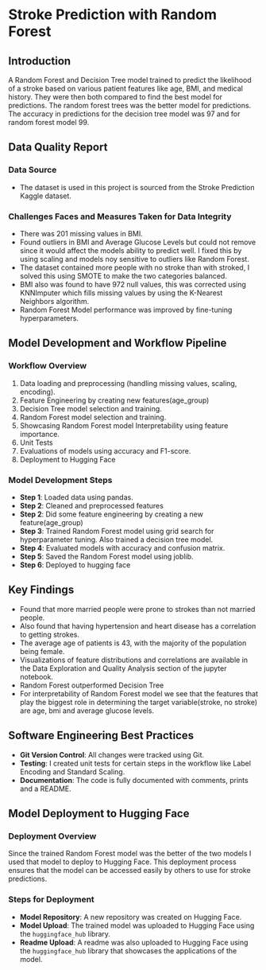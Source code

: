 # Stroke Prediction with Random Forest

## Introduction
A Random Forest and Decision Tree model trained to predict the likelihood of a stroke based on various patient features like age, BMI, and medical history. They were then both compared to find the best model for predictions. The random forest trees was the better model for predictions. The accuracy in predictions for the decision tree model was 97 and for random forest model 99.

## Data Quality Report

### Data Source
- The dataset is used in this project is sourced from the Stroke Prediction Kaggle dataset.

### Challenges Faces and Measures Taken for Data Integrity
- There was 201 missing values in BMI.
- Found outliers in BMI and Average Glucose Levels but could not remove since it would affect the models ability to predict well. I fixed this by using scaling and models noy sensitive to outliers like Random Forest.
- The dataset contained more people with no stroke than with stroked, I solved this using SMOTE to make the two categories balanced.
- BMI also was found to have 972 null values, this was corrected using KNNImputer which fills missing values by using the K-Nearest Neighbors algorithm.
- Random Forest Model performance was improved by fine-tuning hyperparameters.



## Model Development and Workflow Pipeline

### Workflow Overview
1. Data loading and preprocessing (handling missing values, scaling, encoding).
2. Feature Engineering by creating new features(age_group)
2. Decision Tree model selection and training.
3. Random Forest model selection and training.
4. Showcasing Random Forest model Interpretability using feature importance.
5. Unit Tests
6. Evaluations of models using accuracy and F1-score.
7. Deployment to Hugging Face


### Model Development Steps
- **Step 1**: Loaded data using pandas.
- **Step 2**: Cleaned and preprocessed features
- **Step 2**: Did some feature engineering by creating a new feature(age_group)
- **Step 3**: Trained Random Forest model using grid search for hyperparameter tuning. Also trained a decision tree model.
- **Step 4**: Evaluated models with accuracy and confusion matrix.
- **Step 5**: Saved the Random Forest model using joblib.
- **Step 6**: Deployed to hugging face

## Key Findings
- Found that more married people were prone to strokes than not married people.
- Also found that having hypertension and heart disease has a correlation to getting strokes.
- The average age of patients is 43, with the majority of the population being female.
- Visualizations of feature distributions and correlations are available in the Data Exploration and Quality Analysis section of the jupyter notebook.
- Random Forest outperformed Decision Tree
- For interpretability of Random Forest model we see that the features that play the biggest role in determining the target variable(stroke, no stroke) are age, bmi and average glucose levels.


## Software Engineering Best Practices
- **Git Version Control**: All changes were tracked using Git.
- **Testing**: I created unit tests for certain steps in the workflow like Label Encoding and Standard Scaling.
- **Documentation**: The code is fully documented with comments, prints and a README.

## Model Deployment to Hugging Face

### Deployment Overview
Since the trained Random Forest model was the better of the two models I used that model to deploy to Hugging Face. This deployment process ensures that the model can be accessed easily by others to use for stroke predictions.

### Steps for Deployment
- **Model Repository**: A new repository was created on Hugging Face.
- **Model Upload**: The trained model was uploaded to Hugging Face using the `huggingface_hub` library.
- **Readme Upload**: A readme was also uploaded to Hugging Face using the `huggingface_hub` library that showcases the applications of the model.

